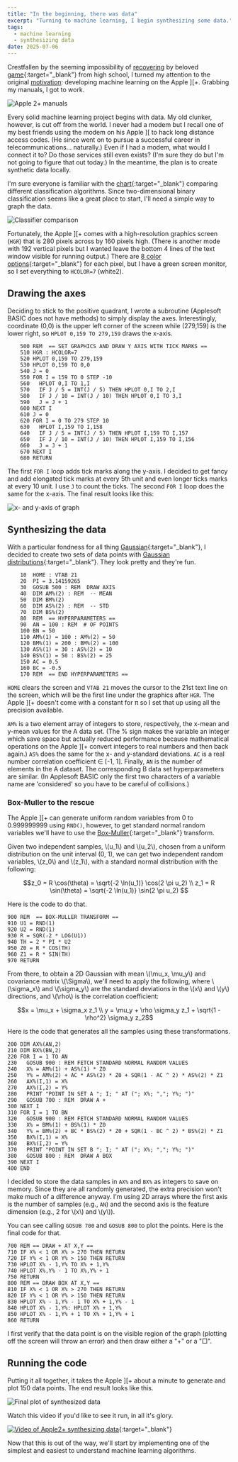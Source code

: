 ```yaml
---
title: "In the beginning, there was data"
excerpt: "Turning to machine learning, I begin synthesizing some data."
tags:
  - machine learning
  - synthesizing data
date: 2025-07-06
---
```


Crestfallen by the seeming impossibility of [recovering](/apple-2-blog/recover/) by beloved [game](https://mortalwayfare.com/remnant-from-the-past/){:target="_blank"} from high school, I turned my attention to the original [motivation](apple-2-blog/motivation/): developing machine learning on the Apple ][+. Grabbing my manuals, I got to work.

![Apple 2+ manuals](/assets/images/apple2/manuals.jpg "Apple 2+ manuals")

Every solid machine learning project begins with data. My old clunker, however, is cut off from the world. I never had a modem but I recall one of my best friends using the modem on his Apple&nbsp;][ to hack long distance access codes. (He since went on to pursue a successful career in telecommunications... naturally.) Even if I had a modem, what would I connect it to? Do those services still even exists? (I'm sure they do but I'm not going to figure that out today.) In the meantime, the plan is to create synthetic data locally.

I'm sure everyone is familiar with the [chart](https://scikit-learn.org/stable/auto_examples/classification/plot_classifier_comparison.html){:target="_blank"} comparing different classification algorithms. Since two-dimensional binary classification seems like a great place to start, I'll need a simple way to graph the data.

![Classifier comparison](/assets/images/apple2/sphx_glr_plot_classifier_comparison_001.png "Classifier comparison")

Fortunately, the Apple ][+ comes with a high-resolution graphics screen (`HGR`) that is 280 pixels across by 160 pixels high. (There is another mode with 192 vertical pixels but I wanted leave the bottom 4 lines of the text window visible for running output.) There are [8 color options](https://en.wikipedia.org/wiki/Apple_II_graphics#High-Resolution_%28Hi-Res%29_graphics){:target="_blank"} for each pixel, but I have a green screen monitor, so I set everything to `HCOLOR=7` (white2).

## Drawing the axes

Deciding to stick to the positive quadrant, I wrote a subroutine (Applesoft BASIC does not have methods) to simply display the axes. Interestingly, coordinate (0,0) is the upper left corner of the screen while (279,159) is the lower right, so `HPLOT 0,159 TO 279,159` draws the x-axis.

```vbnet
    500 REM  == SET GRAPHICS AND DRAW Y AXIS WITH TICK MARKS ==
    510 HGR : HCOLOR=7
    520 HPLOT 0,159 TO 279,159
    530 HPLOT 0,159 TO 0,0
    540 J = 0
    550 FOR I = 159 TO 0 STEP -10
    560   HPLOT 0,I TO 1,I
    570   IF J / 5 = INT(J / 5) THEN HPLOT 0,I TO 2,I
    580   IF J / 10 = INT(J / 10) THEN HPLOT 0,I TO 3,I
    590   J = J + 1
    600 NEXT I
    610 J = 0
    620 FOR I = 0 TO 279 STEP 10
    630   HPLOT I,159 TO I,158
    640   IF J / 5 = INT(J / 5) THEN HPLOT I,159 TO I,157
    650   IF J / 10 = INT(J / 10) THEN HPLOT I,159 TO I,156
    660   J = J + 1
    670 NEXT I
    680 RETURN
```
The first `FOR I` loop adds tick marks along the y-axis. I decided to get fancy and add elongated tick marks at every 5th unit and even longer ticks marks at every 10 unit. I use `J` to count the ticks. The second `FOR I` loop does the same for the x-axis. The final result looks like this:

![x- and y-axis of graph](/assets/images/apple2/axis.jpg "The x- and y-axis of the graph")

## Synthesizing the data

With a particular fondness for all thing [Gaussian](https://en.wikipedia.org/wiki/Carl_Friedrich_Gauss){:target="_blank"}, I decided to create two sets of data points with [Gaussian distributions](https://en.wikipedia.org/wiki/Normal_distribution){:target="_blank"}. They look pretty and they're fun.

```vbnet
    10  HOME : VTAB 21
    20  PI = 3.14159265
    30  GOSUB 500 : REM  DRAW AXIS
    40  DIM AM%(2) : REM  -- MEAN
    50  DIM BM%(2)
    60  DIM AS%(2) : REM  -- STD
    70  DIM BS%(2)
    80  REM  == HYPERPARAMETERS ==
    90  AN = 100 : REM  # OF POINTS
    100 BN = 50
    110 AM%(1) = 100 : AM%(2) = 50
    120 BM%(1) = 200 : BM%(2) = 100
    130 AS%(1) = 30 : AS%(2) = 10
    140 BS%(1) = 50 : BS%(2) = 25
    150 AC = 0.5
    160 BC = -0.5
    170 REM  == END HYPERPARAMETERS ==
```
`HOME` clears the screen and `VTAB 21` moves the cursor to the 21st text line on the screen, which will be the first line under the graphics after `HGR`. The Apple ][+ doesn't come with a constant for π so I set that up using all the precision available.

`AM%` is a two element array of integers to store, respectively, the x-mean and y-mean values for the A data set. (The % sign makes the variable an integer which save space but actually reduced performance because mathematical operations on the Apple ][+ convert integers to real numbers and then back again.) `AS%` does the same for the x- and y-standard deviations. `AC` is a real number correlation coefficient ∈ [-1, 1]. Finally, `AN` is the number of elements in the A dataset. The corresponding B data set hyperparameters are similar. (In Applesoft BASIC only the first two characters of a variable name are 'considered' so you have to be careful of collisions.)

### Box-Muller to the rescue
The Apple ][+ can generate uniform random variables from 0 to 0.999999999 using `RND()`, however, to get standard normal random variables we'll have to use the [Box-Muller](https://en.wikipedia.org/wiki/Box%E2%80%93Muller_transform){:target="_blank"} transform.

Given two independent samples, \\(u_1\\) and \\(u_2\\), chosen from a uniform distribution on the unit interval (0, 1), we can get two independent random variables, \\(z_0\\) and \\(z_1\\), with a standard normal distribution with the following:

$$z_0 = R \cos(\theta) = \sqrt{-2 \ln(u_1)} \cos(2 \pi u_2) \\
z_1 = R \sin(\theta) = \sqrt{-2 \ln(u_1)} \sin(2 \pi u_2) $$

Here is the code to do that.
```vbnet
900 REM  == BOX-MULLER TRANSFORM ==
910 U1 = RND(1)
920 U2 = RND(1)
930 R = SQR(-2 * LOG(U1))
940 TH = 2 * PI * U2
950 Z0 = R * COS(TH)
960 Z1 = R * SIN(TH)
970 RETURN
```
From there, to obtain a 2D Gaussian with mean \\(\mu_x, \mu_y\\) and covariance matrix \\(\Sigma\\), we'll need to apply the following, where \\(\sigma_x\\) and \\(\sigma_y\\) are the standard deviations in the \\(x\\) and \\(y\\) directions, and \\(\rho\\) is the correlation coefficient:

$$x = \mu_x + \sigma_x z_1 \\
y = \mu_y + \rho \sigma_y z_1 + \sqrt{1 - \rho^2} \sigma_y z_2$$

Here is the code that generates all the samples using these transformations.
```vbnet
200 DIM AX%(AN,2)
210 DIM BX%(BN,2)
220 FOR I = 1 TO AN
230   GOSUB 900 : REM FETCH STANDARD NORMAL RANDOM VALUES
240   X% = AM%(1) + AS%(1) * Z0
250   Y% = AM%(2) + AC * AS%(2) * Z0 + SQR(1 - AC ^ 2) * AS%(2) * Z1
260   AX%(I,1) = X%
270   AX%(I,2) = Y%
280   PRINT "POINT IN SET A "; I; " AT ("; X%; ","; Y%; ")"
290   GOSUB 700 : REM  DRAW A +
300 NEXT I
310 FOR I = 1 TO BN
320   GOSUB 900 : REM FETCH STANDARD NORMAL RANDOM VALUES
330   X% = BM%(1) + BS%(1) * Z0
340   Y% = BM%(2) + BC * BS%(2) * Z0 + SQR(1 - BC ^ 2) * BS%(2) * Z1
350   BX%(I,1) = X%
360   BX%(I,2) = Y%
370   PRINT "POINT IN SET B "; I; " AT ("; X%; ","; Y%; ")"
380   GOSUB 800 : REM  DRAW A BOX
390 NEXT I
400 END
```
I decided to store the data samples in `AX%` and `BX%` as integers to save on memory. Since they are all randomly generated, the extra precision won't make much of a difference anyway. I'm using 2D arrays where the first axis is the number of samples (e.g., `AN`) and the second axis is the feature dimension (e.g., 2 for \\(x\\) and \\(y\\)).

You can see calling `GOSUB 700` and `GOSUB 800` to plot the points. Here is the final code for that.
```vbnet
700 REM == DRAW + AT X,Y ==
710 IF X% < 1 OR X% > 270 THEN RETURN
720 IF Y% < 1 OR Y% > 150 THEN RETURN
730 HPLOT X% - 1,Y% TO X% + 1,Y%
740 HPLOT X%,Y% - 1 TO X%,Y% + 1
750 RETURN
800 REM == DRAW BOX AT X,Y ==
810 IF X% < 1 OR X% > 270 THEN RETURN
820 IF Y% < 1 OR Y% > 150 THEN RETURN
830 HPLOT X% - 1,Y% - 1 TO X% + 1,Y% - 1
840 HPLOT X% - 1,Y%: HPLOT X% + 1,Y%
850 HPLOT X% - 1,Y% + 1 TO X% + 1,Y% + 1
860 RETURN
```
I first verify that the data point is on the visible region of the graph (plotting off the screen will throw an error) and then draw either a "+" or a "□".

## Running the code
Putting it all together, it takes the Apple ][+ about a minute to generate and plot 150 data points. The end result looks like this.

![Final plot of synthesized data](/assets/images/apple2/final-plot.jpg "Final plot of synthesized data")

Watch this video if you'd like to see it run, in all it's glory.

[![Video of Apple2+ synthesizing data](https://img.youtube.com/vi/xi876Gqt4jk/0.jpg)](https://youtube.com/shorts/xi876Gqt4jk "Video of Apple][+ synthesizing data"){:target="_blank"}

Now that this is out of the way, we'll start by implementing one of the simplest and easiest to understand machine learning algorithms.

